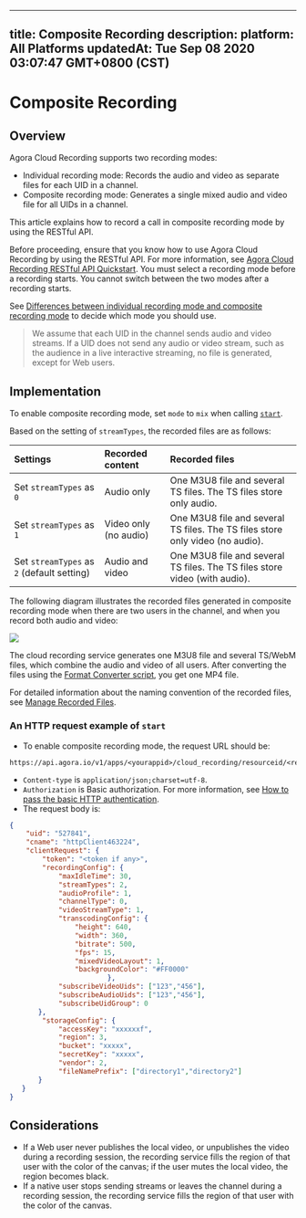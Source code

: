 
---
title: Composite Recording
description: 
platform: All Platforms
updatedAt: Tue Sep 08 2020 03:07:47 GMT+0800 (CST)
---
# Composite Recording
## Overview

Agora Cloud Recording supports two recording modes:

- Individual recording mode: Records the audio and video as separate files for each UID in a channel.
- Composite recording mode: Generates a single mixed audio and video file for all UIDs in a channel.

This article explains how to record a call in composite recording mode by using the RESTful API.

Before proceeding, ensure that you know how to use Agora Cloud Recording by using the RESTful API. For more information, see [Agora Cloud Recording RESTful API Quickstart](../../en/cloud-recording/cloud_recording_rest.md). You must select a recording mode before a recording starts. You cannot switch between the two modes after a recording starts.

See [Differences between individual recording mode and composite recording mode](https://docs.agora.io/en/faq/recording_mode) to decide which mode you should use.

> We assume that each UID in the channel sends audio and video streams. If a UID does not send any audio or video stream, such as the audience in a live interactive streaming, no file is generated, except for Web users.

## Implementation

To enable composite recording mode, set `mode` to `mix` when calling [`start`](https://docs.agora.io/en/cloud-recording/restfulapi/#/Cloud%20Recording/start).

Based on the setting of `streamTypes`, the recorded files are as follows:

| Settings                                   | Recorded content      | Recorded files                                               |
| :----------------------------------------- | :-------------------- | :----------------------------------------------------------- |
| Set `streamTypes` as `0`                   | Audio only            | One M3U8 file and several TS files. The TS files store only audio. |
| Set `streamTypes` as `1`                   | Video only (no audio) | One M3U8 file and several TS files. The TS files store only video (no audio). |
| Set `streamTypes` as `2` (default setting) | Audio and video       | One M3U8 file and several TS files. The TS files store video (with audio). |

The following diagram illustrates the recorded files generated in composite recording mode when there are two users in the channel, and when you record both audio and video:

![](https://web-cdn.agora.io/docs-files/1575011002382)

The cloud recording service generates one M3U8 file and several TS/WebM files, which combine the audio and video of all users. After converting the files using the [Format Converter script](https://docs.agora.io/en/cloud-recording/cloud_recording_convert_format?platform=All%20Platforms), you get one MP4 file.

For detailed information about the naming convention of the recorded files, see [Manage Recorded Files](../../en/cloud-recording/cloud_recording_manage_files.md).

### An HTTP request example of `start`

- To enable composite recording mode, the request URL should be: 

```
https://api.agora.io/v1/apps/<yourappid>/cloud_recording/resourceid/<resourceid>/mode/mix/start
```
- `Content-type` is `application/json;charset=utf-8`.
- `Authorization` is Basic authorization. For more information, see [How to pass the basic HTTP authentication](https://docs.agora.io/en/faq/restful_authentication).
- The request body is:
  
```json
{
    "uid": "527841",
    "cname": "httpClient463224",
    "clientRequest": {
        "token": "<token if any>",
        "recordingConfig": {
            "maxIdleTime": 30,
            "streamTypes": 2,
            "audioProfile": 1,
            "channelType": 0, 
            "videoStreamType": 1, 
            "transcodingConfig": {
                "height": 640, 
                "width": 360,
                "bitrate": 500, 
                "fps": 15, 
                "mixedVideoLayout": 1,
                "backgroundColor": "#FF0000"
						},
            "subscribeVideoUids": ["123","456"], 
            "subscribeAudioUids": ["123","456"],
            "subscribeUidGroup": 0
       }, 
        "storageConfig": {
            "accessKey": "xxxxxxf",
            "region": 3,
            "bucket": "xxxxx",
            "secretKey": "xxxxx",
            "vendor": 2,
            "fileNamePrefix": ["directory1","directory2"]
       }
   }
}
```

## Considerations

- If a Web user never publishes the local video, or unpublishes the video during a recording session, the recording service fills the region of that user with the color of the canvas; if the user mutes the local video, the region becomes black.
- If a native user stops sending streams or leaves the channel during a recording session, the recording service fills the region of that user with the color of the canvas.
